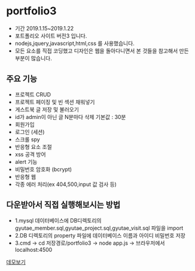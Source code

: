 # portfolio3
* 기간 2019.1.15~2019.1.22
* 포트폴리오 사이트 버전3 입니다.
* nodejs,jquery,javascript,html,css 를 사용했습니다. 
* 모든 요소를 직접 코딩했고 디자인은 웹을 돌아다니면서 본 것들을 참고해서 만든 부분이 많습니다.

## 주요 기능
 * 프로젝트 CRUD
 * 프로젝트 페이징 및 빈 섹션 채워넣기
 * 게스트북 글 저장 및 불러오기
 * id가 admin이 아닌 글 N분마다 삭제 기본값 : 30분  
 * 회원가입
 * 로그인 (세션)
 * 스크롤 spy
 * 반응형 요소 조절 
 * xss 공격 방어
 * alert 기능
 * 비밀번호 암호화 (bcrypt)
 * 반응형 웹
 * 각종 에러 처리(ex 404,500,input 값 검사 등)
 

## 다운받아서 직접 실행해보시는 방법
 * 1.mysql 데이터베이스에 DB디렉토리의 gyutae_member.sql,gyutae_project.sql,gyutae_visit.sql 파일을 import 
 * 2.DB 디렉토리의 property 파일에 데이터베이스 이름과 아이디 비밀번호 저장
 * 3.cmd -> cd 저장경로/portfolio3 -> node app.js -> 브라우저에서 localhost:4500 

[데모보기](http://ec2-13-209-68-44.ap-northeast-2.compute.amazonaws.com/)

